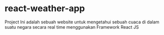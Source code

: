 # react-weather-app
Project Ini adalah sebuah website untuk mengetahui sebuah cuaca di dalam suatu negara secara real time menggunakan Framework React JS
